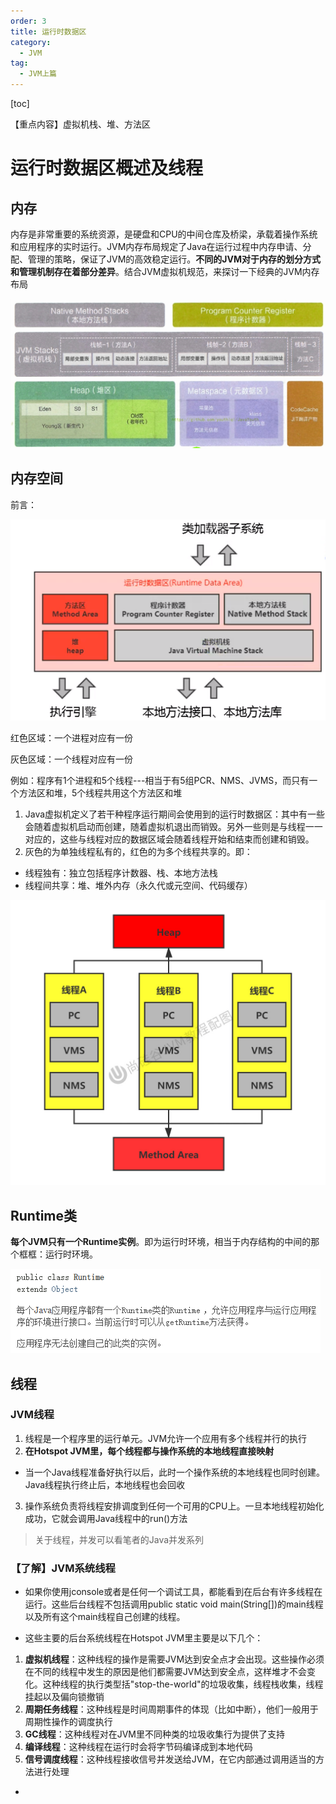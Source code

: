 ```yaml
---
order: 3
title: 运行时数据区
category:
  - JVM
tag:
  - JVM上篇
---
```

[toc]

【重点内容】虚拟机栈、堆、方法区

# 运行时数据区概述及线程
## 内存
内存是非常重要的系统资源，是硬盘和CPU的中间仓库及桥梁，承载着操作系统和应用程序的实时运行。JVM内存布局规定了Java在运行过程中内存申请、分配、管理的策略，保证了JVM的高效稳定运行。**不同的JVM对于内存的划分方式和管理机制存在着部分差异**。结合JVM虚拟机规范，来探讨一下经典的JVM内存布局

![image](./images/kLjgyaJyy7217v5j4wajMFulbmlTWnjtoAtLez5edA8.jpeg)



## 内存空间
前言：

![image](./images/AhgMD6Pw4L_8u-iUiHhgyrzpXlCg-1XZ8Ttd9QkfUAI.png)

红色区域：一个进程对应有一份

灰色区域：一个线程对应有一份

例如：程序有1个进程和5个线程---相当于有5组PCR、NMS、JVMS，而只有一个方法区和堆，5个线程共用这个方法区和堆



1. Java虚拟机定义了若干种程序运行期间会使用到的运行时数据区：其中有一些会随着虚拟机启动而创建，随着虚拟机退出而销毁。另外一些则是与线程一一对应的，这些与线程对应的数据区域会随着线程开始和结束而创建和销毁。
2. 灰色的为单独线程私有的，红色的为多个线程共享的。即：

* 线程独有：独立包括程序计数器、栈、本地方法栈
* 线程间共享：堆、堆外内存（永久代或元空间、代码缓存）

![image](./images/94nGgF-f1e8V8j_Y6gV1esIm6b_rxGba1lDi8trEcbc.jpg)





## Runtime类
**每个JVM只有一个Runtime实例**。即为运行时环境，相当于内存结构的中间的那个框框：运行时环境。

![image](./images/hkv8gtQ2RCdb_mIoerEArZGNxwVcIaS422uFaYUt9jE.png)



## 线程
### JVM线程
1. 线程是一个程序里的运行单元。JVM允许一个应用有多个线程并行的执行
2. **在Hotspot JVM里，每个线程都与操作系统的本地线程直接映射**

* 当一个Java线程准备好执行以后，此时一个操作系统的本地线程也同时创建。Java线程执行终止后，本地线程也会回收

3. 操作系统负责将线程安排调度到任何一个可用的CPU上。一旦本地线程初始化成功，它就会调用Java线程中的run()方法

> 关于线程，并发可以看笔者的Java并发系列



### 【了解】JVM系统线程
* 如果你使用jconsole或者是任何一个调试工具，都能看到在后台有许多线程在运行。这些后台线程不包括调用public static void main(String\[\])的main线程以及所有这个main线程自己创建的线程。

* 这些主要的后台系统线程在Hotspot JVM里主要是以下几个：

1. **虚拟机线程**：这种线程的操作是需要JVM达到安全点才会出现。这些操作必须在不同的线程中发生的原因是他们都需要JVM达到安全点，这样堆才不会变化。这种线程的执行类型括"stop-the-world"的垃圾收集，线程栈收集，线程挂起以及偏向锁撤销
2. **周期任务线程**：这种线程是时间周期事件的体现（比如中断），他们一般用于周期性操作的调度执行
3. **GC线程**：这种线程对在JVM里不同种类的垃圾收集行为提供了支持
4. **编译线程**：这种线程在运行时会将字节码编译成到本地代码
5. **信号调度线程**：这种线程接收信号并发送给JVM，在它内部通过调用适当的方法进行处理





* 